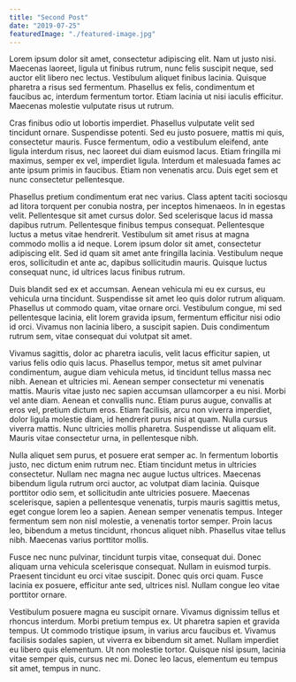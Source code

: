 ```yaml
---
title: "Second Post"
date: "2019-07-25"
featuredImage: "./featured-image.jpg"
---
```


Lorem ipsum dolor sit amet, consectetur adipiscing elit. Nam ut justo nisi. Maecenas laoreet, ligula ut finibus rutrum, nunc felis suscipit neque, sed auctor elit libero nec lectus. Vestibulum aliquet finibus lacinia. Quisque pharetra a risus sed fermentum. Phasellus ex felis, condimentum et faucibus ac, interdum fermentum tortor. Etiam lacinia ut nisi iaculis efficitur. Maecenas molestie vulputate risus ut rutrum.

Cras finibus odio ut lobortis imperdiet. Phasellus vulputate velit sed tincidunt ornare. Suspendisse potenti. Sed eu justo posuere, mattis mi quis, consectetur mauris. Fusce fermentum, odio a vestibulum eleifend, ante ligula interdum risus, nec laoreet dui diam euismod lacus. Etiam fringilla mi maximus, semper ex vel, imperdiet ligula. Interdum et malesuada fames ac ante ipsum primis in faucibus. Etiam non venenatis arcu. Duis eget sem et nunc consectetur pellentesque.

Phasellus pretium condimentum erat nec varius. Class aptent taciti sociosqu ad litora torquent per conubia nostra, per inceptos himenaeos. In in egestas velit. Pellentesque sit amet cursus dolor. Sed scelerisque lacus id massa dapibus rutrum. Pellentesque finibus tempus consequat. Pellentesque luctus a metus vitae hendrerit. Vestibulum sit amet risus at magna commodo mollis a id neque. Lorem ipsum dolor sit amet, consectetur adipiscing elit. Sed id quam sit amet ante fringilla lacinia. Vestibulum neque eros, sollicitudin et ante ac, dapibus sollicitudin mauris. Quisque luctus consequat nunc, id ultrices lacus finibus rutrum.

Duis blandit sed ex et accumsan. Aenean vehicula mi eu ex cursus, eu vehicula urna tincidunt. Suspendisse sit amet leo quis dolor rutrum aliquam. Phasellus ut commodo quam, vitae ornare orci. Vestibulum congue, mi sed pellentesque lacinia, elit lorem gravida ipsum, fermentum efficitur nisi odio id orci. Vivamus non lacinia libero, a suscipit sapien. Duis condimentum rutrum sem, vitae consequat dui volutpat sit amet.

Vivamus sagittis, dolor ac pharetra iaculis, velit lacus efficitur sapien, ut varius felis odio quis lacus. Phasellus tempor, metus sit amet pulvinar condimentum, augue diam vehicula metus, id tincidunt tellus massa nec nibh. Aenean et ultricies mi. Aenean semper consectetur mi venenatis mattis. Mauris vitae justo nec sapien accumsan ullamcorper a eu nisi. Morbi vel ante diam. Aenean et convallis nunc. Etiam purus augue, convallis at eros vel, pretium dictum eros. Etiam facilisis, arcu non viverra imperdiet, dolor ligula molestie diam, id hendrerit purus nisi at quam. Nulla cursus viverra mattis. Nunc ultricies mollis pharetra. Suspendisse ut aliquam elit. Mauris vitae consectetur urna, in pellentesque nibh.

Nulla aliquet sem purus, et posuere erat semper ac. In fermentum lobortis justo, nec dictum enim rutrum nec. Etiam tincidunt metus in ultricies consectetur. Nullam nec magna nec augue luctus ultrices. Maecenas bibendum ligula rutrum orci auctor, ac volutpat diam lacinia. Quisque porttitor odio sem, et sollicitudin ante ultricies posuere. Maecenas scelerisque, sapien a pellentesque venenatis, turpis mauris sagittis metus, eget congue lorem leo a sapien. Aenean semper venenatis tempus. Integer fermentum sem non nisl molestie, a venenatis tortor semper. Proin lacus leo, bibendum a metus tincidunt, rhoncus aliquet nibh. Phasellus vitae tellus nibh. Maecenas varius porttitor mollis.

Fusce nec nunc pulvinar, tincidunt turpis vitae, consequat dui. Donec aliquam urna vehicula scelerisque consequat. Nullam in euismod turpis. Praesent tincidunt eu orci vitae suscipit. Donec quis orci quam. Fusce lacinia ex posuere, efficitur ante sed, ultrices nisl. Nullam congue leo vitae porttitor ornare.

Vestibulum posuere magna eu suscipit ornare. Vivamus dignissim tellus et rhoncus interdum. Morbi pretium tempus ex. Ut pharetra sapien et gravida tempus. Ut commodo tristique ipsum, in varius arcu faucibus et. Vivamus facilisis sodales sapien, ut viverra ex bibendum sit amet. Nullam imperdiet eu libero quis elementum. Ut non molestie tortor. Quisque nisl ipsum, lacinia vitae semper quis, cursus nec mi. Donec leo lacus, elementum eu tempus sit amet, tempus in nunc.
